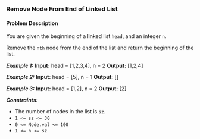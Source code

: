 ### Remove Node From End of Linked List

#### Problem Description

You are given the beginning of a linked list `head`, and an integer `n`.

Remove the `nth` node from the end of the list and return the beginning of the list.

**_Example 1:_**
**Input:** head = [1,2,3,4], n = 2
**Output:** [1,2,4]

**_Example 2:_**
**Input:** head = [5], n = 1
**Output:** []

**_Example 3:_**
**Input:** head = [1,2], n = 2
**Output:** [2]

**_Constraints:_**

- The number of nodes in the list is `sz`.
- `1 <= sz <= 30`
- `0 <= Node.val <= 100`
- `1 <= n <= sz`
